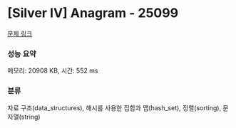 # [Silver IV] Anagram - 25099 

[문제 링크](https://www.acmicpc.net/problem/25099) 

### 성능 요약

메모리: 20908 KB, 시간: 552 ms

### 분류

자료 구조(data_structures), 해시를 사용한 집합과 맵(hash_set), 정렬(sorting), 문자열(string)


